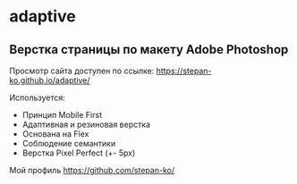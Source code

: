 # adaptive

<h2>Верстка страницы по макету Adobe Photoshop</h2> 

<p>Просмотр сайта доступен по ссылке: <a href="https://stepan-ko.github.io/adaptive/">https://stepan-ko.github.io/adaptive/</a></p>
<p>Используется:</p>
<ul>  
  <li>Принцип Mobile First</li>
  <li>Адаптивная и резиновая верстка</li>
  <li>Основана на Flex</li>
  <li>Соблюдение семантики</li>
  <li>Верстка Pixel Perfect (+- 5px)</li>
</ul>
<p>Мой профиль <a href="https://github.com/stepan-ko/">https://github.com/stepan-ko/</a>
